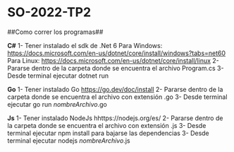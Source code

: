 # SO-2022-TP2

##Como correr los programas##

**C#**
1- Tener instalado el sdk de .Net 6
      Para Windows: https://docs.microsoft.com/en-us/dotnet/core/install/windows?tabs=net60
      Para Linux: https://docs.microsoft.com/en-us/dotnet/core/install/linux
2- Pararse dentro de la carpeta donde se encuentra el archivo Program.cs
3- Desde terminal ejecutar dotnet run

**Go**
1- Tener instalado Go
      https://go.dev/doc/install
2- Pararse dentro de la carpeta donde se encuentra el archivo con extensión .go
3- Desde terminal ejecutar go run *nombreArchivo*.go

**Js**
1- Tener instalado NodeJs
      hhttps://nodejs.org/es/
2- Pararse dentro de la carpeta donde se encuentra el archivo con extensión .js
3- Desde terminal ejecutar npm install para bajarse las dependencias
3- Desde terminal ejecutar nodejs *nombreArchivo*.js
